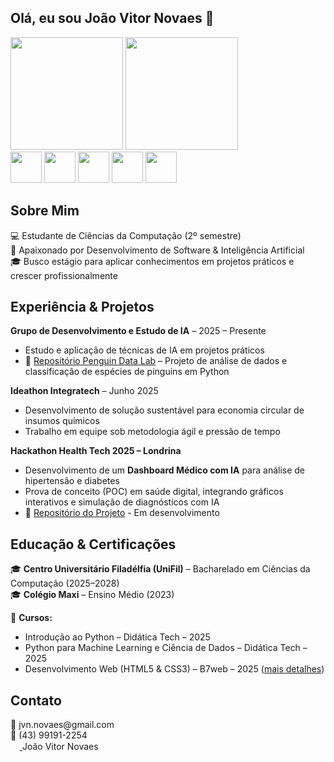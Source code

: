 ## Olá, eu sou João Vitor Novaes 👋

<div>
  <img height="180em" src="https://github-readme-stats.vercel.app/api?username=novaes11&show_icons=true&theme=highcontrast">
  <img height="180em" src="https://github-readme-stats.vercel.app/api/top-langs/?username=novaes11&layout=compact">
</div>
<div style="display: inline-block">
  <img height="50em" src="https://cdn.jsdelivr.net/gh/devicons/devicon@latest/icons/css3/css3-original.svg" />
  <img height="50em" src="https://cdn.jsdelivr.net/gh/devicons/devicon@latest/icons/html5/html5-original.svg" />
  <img height="50em" src="https://cdn.jsdelivr.net/gh/devicons/devicon@latest/icons/javascript/javascript-original.svg" />
  <img height="50em" src="https://cdn.jsdelivr.net/gh/devicons/devicon@latest/icons/java/java-original-wordmark.svg" />
  <img height="50em" src="https://cdn.jsdelivr.net/gh/devicons/devicon@latest/icons/python/python-original.svg" />                                   
</div>          
    


## Sobre Mim
💻 Estudante de Ciências da Computação (2º semestre)  
🎯 Apaixonado por Desenvolvimento de Software & Inteligência Artificial  
🎓 Busco estágio para aplicar conhecimentos em projetos práticos e crescer profissionalmente  


<!--
## Skills

**Linguagens:**  
![Python](https://img.shields.io/badge/-Python-3776AB?style=flat&logo=python&logoColor=white) 
![Java](https://img.shields.io/badge/-Java-F07C00?style=flat&logo=java&logoColor=white) 
![JavaScript](https://img.shields.io/badge/-JavaScript-F7DF1E?style=flat&logo=javascript&logoColor=black) 
![TypeScript](https://img.shields.io/badge/-TypeScript-3178C6?style=flat&logo=typescript&logoColor=white)

**Front-end & Ferramentas:**  
![HTML5](https://img.shields.io/badge/-HTML5-E34F26?style=flat&logo=html5&logoColor=white) 
![CSS3](https://img.shields.io/badge/-CSS3-1572B6?style=flat&logo=css3&logoColor=white) 
![React](https://img.shields.io/badge/-React-61DAFB?style=flat&logo=react&logoColor=black) 
![Git](https://img.shields.io/badge/-Git-F05032?style=flat&logo=git&logoColor=white) 
![GitHub](https://img.shields.io/badge/-GitHub-181717?style=flat&logo=github&logoColor=white)

**Banco de Dados:**  
![SQL](https://img.shields.io/badge/-SQL-4479A1?style=flat)

**Competências:** Lógica Programável | Resolução de Problemas | Trabalho em Equipe | Proatividade  
-->


## Experiência & Projetos
**Grupo de Desenvolvimento e Estudo de IA** – 2025 – Presente  
- Estudo e aplicação de técnicas de IA em projetos práticos  
- 🔗 [Repositório Penguin Data Lab](https://github.com/novaes11/penguin-data-lab) – Projeto de análise de dados e classificação de espécies de pinguins em Python

**Ideathon Integratech** – Junho 2025  
- Desenvolvimento de solução sustentável para economia circular de insumos químicos  
- Trabalho em equipe sob metodologia ágil e pressão de tempo
    
**Hackathon Health Tech 2025 – Londrina**  
- Desenvolvimento de um **Dashboard Médico com IA** para análise de hipertensão e diabetes  
- Prova de conceito (POC) em saúde digital, integrando gráficos interativos e simulação de diagnósticos com IA  
- 🔗 [Repositório do Projeto](https://github.com/novaes11/SolveTech.ai-project) - Em desenvolvimento
  

## Educação & Certificações
🎓 **Centro Universitário Filadélfia (UniFil)** – Bacharelado em Ciências da Computação (2025–2028)  
🎓 **Colégio Maxi** – Ensino Médio (2023)  

📜 **Cursos:**  
- Introdução ao Python – Didática Tech – 2025  
- Python para Machine Learning e Ciência de Dados – Didática Tech – 2025  
- Desenvolvimento Web (HTML5 & CSS3) – B7web – 2025   (<a href="https://github.com/novaes11/Desenvolvimento-Web-HTML5-e-CSS3-">mais detalhes</a>)



## Contato
<div style="display: inline-block">
  <div>
    📧 jvn.novaes@gmail.com <br/>
    📱 (43) 99191-2254 
   </div>
  <a href="https://www.linkedin.com/in/joão-vitor-novaes-a83a14359/">
       <img height="15em" src="https://cdn.jsdelivr.net/gh/devicons/devicon@latest/icons/linkedin/linkedin-original.svg" /> 
  </a>
      João Vitor Novaes
</div>
